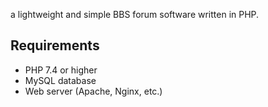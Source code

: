 


a lightweight and simple BBS forum software written in PHP.


## Requirements

 - PHP 7.4 or higher
 - MySQL database
 - Web server (Apache, Nginx, etc.)

